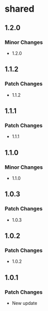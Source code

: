 # shared

## 1.2.0

### Minor Changes

- 1.2.0

## 1.1.2

### Patch Changes

- 1.1.2

## 1.1.1

### Patch Changes

- 1.1.1

## 1.1.0

### Minor Changes

- 1.1.0

## 1.0.3

### Patch Changes

- 1.0.3

## 1.0.2

### Patch Changes

- 1.0.2

## 1.0.1

### Patch Changes

- New update
